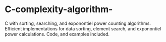 # C-complexity-algorithm-
C  with sorting, searching, and exponontiel power counting algorithms. Efficient implementations for data sorting, element search, and exponontiel power calculations. Code, and examples included.
